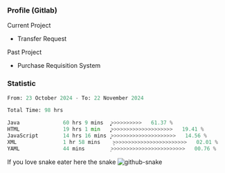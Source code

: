 ### Profile (Gitlab) 

Current Project
-  Transfer Request

Past Project
-  Purchase Requisition System 

### Statistic
<!--START_SECTION:waka-->

```python
From: 23 October 2024 - To: 22 November 2024

Total Time: 98 hrs

Java              60 hrs 9 mins   ͎͎͎͎͎͎͎͎͎͎͎͎͎͎͎>>>>>>>>>>   61.37 %
HTML              19 hrs 1 min    ͎͎͎͎̞>>>>>>>>>>>>>>>>>>>>   19.41 %
JavaScript        14 hrs 16 mins  ͎͎͎̝>>>>>>>>>>>>>>>>>>>>>   14.56 %
XML               1 hr 58 mins    ̦>>>>>>>>>>>>>>>>>>>>>>>>   02.01 %
YAML              44 mins         ͕>>>>>>>>>>>>>>>>>>>>>>>>   00.76 %
```

<!--END_SECTION:waka-->

If you love snake eater here the snake 
<picture>
  <source media="(prefers-color-scheme: dark)" srcset="https://github.com/pradana4648/pradana4648/blob/c0566a83ca6ea5f2e46bab00e717c4c82b4b5c4c/github-contribution-grid-snake-dark.svg" />
  <source media="(prefers-color-scheme: light)" srcset="https://github.com/pradana4648/pradana4648/blob/c0566a83ca6ea5f2e46bab00e717c4c82b4b5c4c/github-contribution-grid-snake.svg" />
  <img alt="github-snake" src="https://github.com/pradana4648/pradana4648/blob/c0566a83ca6ea5f2e46bab00e717c4c82b4b5c4c/github-contribution-grid-snake.svg" />
</picture>
